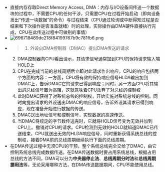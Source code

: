 - 直接内存存取Direct Memory Access, DMA：内存与I/O设备间传送一个数据块的过程中，不需要CPU的任何干涉，只需要CPU在过程开始启动（即向设备发出“传送一块数据”的命令）与过程结束（CPU通过轮询或中断得知过程是否结束和下次操作是否准备就绪）时的处理，实际操作由DMA硬件直接执行完成，CPU在此传送过程中可做别的事情）
- ![696718469de218f84199767b9c781fb6.png](https://img.mhugh.net/typora/62b74b5fa87145babdd21f7b7d089f54.png)
- > 1. 外设向DMA控制器（DMAC）提出DMA传送的请求
  2. DMA控制器向CPU看出请示，其请求信号通常加到CPU的保持请求输入端HOLD上
  3. CPU在完成当前的总线周期后立即对此请求作出响应，CPU的响应包括两个方面的内容：一方面，CPU将有效的保持响应信号HLDA输出加到DMAC上，告诉DMAC它的请求已得到响应；同时，另一方面CPU将其输出的总线信号置为高阻，这就意味着CPU放弃了对总线的控制权
  4. 此时DMAC获得了对系统总线的控制权，开始实施对系统总线的控制。同时向提出请求的外设送出DMAC的响应信号，告诉外设其请求已得到响应，现在准备开始进行数据的传送。
  5. DMAC送出地址信号和控制信号，实现数据的高速传送。
  6. 当DMAC将规定的字节数传送完时，它就将HOLD信号变为无效并加到CPU上。撤销对CPU的请求。CPU检测到无效的HOLD就知道DMAC已传送结束，CPU就送出无效的HLDA响应信号，同时重新获得系统总线的控制权，接着DMA前的总线周期继续执行下面的总线周期。
- 在DMA传送过程中无须CPU的干预，整个系统总线完全交给了DMAC，由它控制系统总线完成数据传送。在DMA传送数据时要占用系统总线，根据占用总线的方法不同，DMA可以分为**中央器停止法**、**总线周期分时法**和**总线周期挪用法**等。无论采用哪种方法，在DMA传送数据期间，CPU不能使用总线。